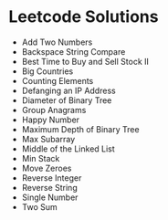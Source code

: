 # Leetcode Solutions

- Add Two Numbers
- Backspace String Compare
- Best Time to Buy and Sell Stock II
- Big Countries
- Counting Elements
- Defanging an IP Address
- Diameter of Binary Tree
- Group Anagrams
- Happy Number
- Maximum Depth of Binary Tree
- Max Subarray
- Middle of the Linked List
- Min Stack
- Move Zeroes
- Reverse Integer
- Reverse String
- Single Number
- Two Sum